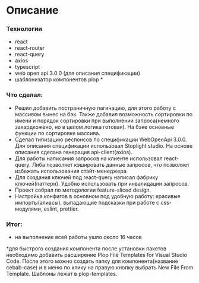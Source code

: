 # Описание 
### Технологии
 - react
 - react-router
 - react-query
 - axios
 - typescript
 - web open api 3.0.0 (для описания спецификации)
 - шаблонизатор компонентов plop *

### Что сделал:
 - Решил добавить постраничную пагинацию, для этого работу с массивом вынес на бэк. Также добавил возможность сортировки по имени и порядок сортировки при выполнении запроса(немного захардкожено, но в целом логика готовая). На бэке основные функции по сортировке массива.
 - Сделал типизацию респонсов по спецификации WebOpenApi 3.0.0. Для описания спецификации использовал Stoplight studio. На основе описания сделана генерация api-client(axios).
 - Для работы написания запросов на клиенте использовал react-query. Либа позволяет кэшировать данные запросов, что позволяет избежать использования стэйт-менеджера.
 - Для создания ключей под react-query написал фабрику ключей(паттерн). Удобно использовать при инвалидации запросов.
 - Проект собрал по методологии feature-sliced design.
 - Настройка конфигов в основном под удобную работу: красивые импорты(алиасы), выпадающие подсказки при работе с css-модулями, eslint, prettier.

 ### Итог:
  - на выполнение всей работы ушло около 16 часов

  *для быстрого создания компонента после установки пакетов необходимо добавить расширение Plop File Templates for Visual Studio Code. После этого можно создать папку для компонента(название cebab-case) и в меню по клику на правую кнопку выбрать  New File From Template. Шаблоны лежат в plop-templates.
